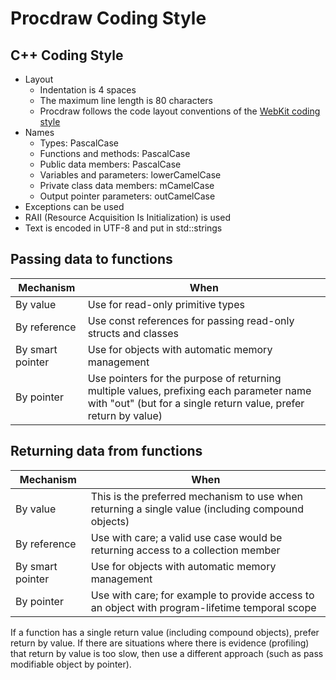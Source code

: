 Procdraw Coding Style
=====================

C++ Coding Style
----------------

* Layout
    * Indentation is 4 spaces
    * The maximum line length is 80 characters
    * Procdraw follows the code layout conventions of the [WebKit coding style](https://webkit.org/code-style-guidelines/)
* Names
    * Types: PascalCase
    * Functions and methods: PascalCase
    * Public data members: PascalCase
    * Variables and parameters: lowerCamelCase
    * Private class data members: mCamelCase
    * Output pointer parameters: outCamelCase
* Exceptions can be used
* RAII (Resource Acquisition Is Initialization) is used
* Text is encoded in UTF-8 and put in std::strings

Passing data to functions
-------------------------

| Mechanism | When |
|-----------|------|
| By value | Use for read-only primitive types |
| By reference | Use const references for passing read-only structs and classes |
| By smart pointer | Use for objects with automatic memory management |
| By pointer | Use pointers for the purpose of returning multiple values, prefixing each parameter name with "out" (but for a single return value, prefer return by value) |

Returning data from functions
-----------------------------

| Mechanism | When |
|-----------|------|
| By value | This is the preferred mechanism to use when returning a single value (including compound objects) |
| By reference | Use with care; a valid use case would be returning access to a collection member |
| By smart pointer | Use for objects with automatic memory management |
| By pointer | Use with care; for example to provide access to an object with program-lifetime temporal scope |

If a function has a single return value (including compound objects),
prefer return by value. If there are situations where there is evidence
(profiling) that return by value is too slow, then use a different
approach (such as pass modifiable object by pointer).
